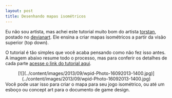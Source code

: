 ```yaml
---
layout: post
title: Desenhando mapas isométricos
---
```


Eu não sou artista, mas achei este tutorial muito bom do artista [torstan](http://torstan.deviantart.com "Torstan"), postado no [devianart](http://www.deviantart.com "Devianart"). Ele ensina a criar mapas isométricos a partir da visão superior (top down).

O tutorial é tão simples que você acaba pensando como não fez isso antes. A imagem abaixo resume todo o processo, mas para conferir os detalhes de cada parte [acesse o link do tutorial aqui](http://torstan.deviantart.com/art/How-to-draw-isometric-dungeon-plans-278860194 "Tutorial").

<div class="separator" style="clear: both; text-align: center;">[![](../content/images/2013/09/wpid-Photo-16092013-1400.jpg)](../content/images/2013/09/wpid-Photo-16092013-1400.jpg)</div>Você pode usar isso para criar o mapa para seu jogo isométrico, ou até um esboço ou concept art para o documento de game design.

 
